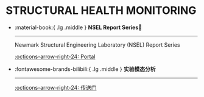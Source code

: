 # __STRUCTURAL HEALTH MONITORING__

<div class="grid cards" markdown>

-   :material-book:{ .lg .middle } __NSEL Report Series🎯__

    ---

    Newmark Structural Engineering Laboratory (NSEL) Report Series


    [:octicons-arrow-right-24: <a href="https://www.ideals.illinois.edu/units/53" target="_blank"> Portal </a>](#)

-   :fontawesome-brands-bilibili:{ .lg .middle } __实验模态分析__

    ---

    [:octicons-arrow-right-24: <a href="https://www.youtube.com/watch?v=FkQKm3U9R1M&t=14s" target="_blank"> 传送门 </a>](#)  


</div>


